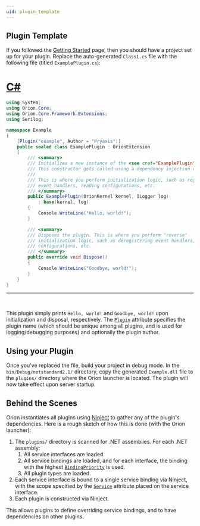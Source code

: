 ```yaml
---
uid: plugin_template
---
```


## Plugin Template

If you followed the [Getting Started](xref:getting_started_api) page, then you should have a project set up for your plugin. Replace the auto-generated `Class1.cs` file with the following file (titled `ExamplePlugin.cs`):

# [C#](#tab/c-sharp)

```csharp
using System;
using Orion.Core;
using Orion.Core.Framework.Extensions;
using Serilog;

namespace Example
{
    [Plugin("example", Author = "Pryaxis")]
    public sealed class ExamplePlugin : OrionExtension
    {
        /// <summary>
        /// Initializes a new instance of the <see cref="ExamplePlugin"/> class.
        /// This constructor gets called using a dependency injection container.
        ///
        /// This is where you perform initialization logic, such as registering
        /// event handlers, reading configurations, etc.
        /// </summary>
        public ExamplePlugin(OrionKernel kernel, ILogger log)
            : base(kernel, log)
        {
            Console.WriteLine("Hello, world!");
        }

        /// <summary>
        /// Disposes the plugin. This is where you perform "reverse"
        /// initialization logic, such as deregistering event handlers, writing
        /// configurations, etc.
        /// </summary>
        public override void Dispose()
        {
            Console.WriteLine("Goodbye, world!");
        }
    }
}
```

***

&nbsp;

This plugin simply prints `Hello, world!` and `Goodbye, world!` upon initialization and disposal, respectively. The [`Plugin`](xref:Orion.Core.Framework.Extensions.PluginAttribute) attribute specifies the plugin name (which should be unique among all plugins, and is used for logging/debugging purposes) and optionally the plugin author.

## Using your Plugin

Once you've replaced the file, build your project in debug mode. In the `bin/Debug/netstandard2.1/` directory, copy the generated `Example.dll` file to the `plugins/` directory where the Orion launcher is located. The plugin will now take effect upon server startup.

## Behind the Scenes

Orion instantiates all plugins using [Ninject](https://www.nuget.org/packages/Ninject) to gather any of the plugin's dependencies. Here is a rough sketch of how this is done (with the Orion launcher):

1. The `plugins/` directory is scanned for .NET assemblies. For each .NET assembly:
    1. All service interfaces are loaded.
    2. All service bindings are loaded, and for each interface, the binding with the highest [`BindingPriority`](xref:Orion.Core.Framework.BindingPriority) is used.
    3. All plugin types are loaded.
2. Each service interface is bound to a single service binding via Ninject, with the scope specified by the [`Service`](xref:Orion.Core.Framework.ServiceAttribute) attribute placed on the service interface.
3. Each plugin is constructed via Ninject.

This allows plugins to define overriding service bindings, and to have dependencies on other plugins.
